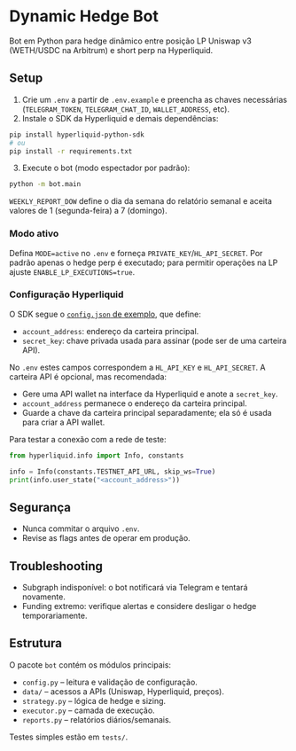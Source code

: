 # Dynamic Hedge Bot

Bot em Python para hedge dinâmico entre posição LP Uniswap v3 (WETH/USDC na Arbitrum) e short perp na Hyperliquid.

## Setup

1. Crie um `.env` a partir de `.env.example` e preencha as chaves necessárias (`TELEGRAM_TOKEN`, `TELEGRAM_CHAT_ID`, `WALLET_ADDRESS`, etc).
2. Instale o SDK da Hyperliquid e demais dependências:

```bash
pip install hyperliquid-python-sdk
# ou
pip install -r requirements.txt
```

3. Execute o bot (modo espectador por padrão):

```bash
python -m bot.main
```

`WEEKLY_REPORT_DOW` define o dia da semana do relatório semanal e aceita valores de 1 (segunda-feira) a 7 (domingo).

### Modo ativo

Defina `MODE=active` no `.env` e forneça `PRIVATE_KEY`/`HL_API_SECRET`. Por padrão apenas o hedge perp é executado; para permitir operações na LP ajuste `ENABLE_LP_EXECUTIONS=true`.

### Configuração Hyperliquid

O SDK segue o [`config.json` de exemplo](https://github.com/hyperliquid/py-sdk/blob/master/example/config.json), que define:

- `account_address`: endereço da carteira principal.
- `secret_key`: chave privada usada para assinar (pode ser de uma carteira API).

No `.env` estes campos correspondem a `HL_API_KEY` e `HL_API_SECRET`. A carteira API é opcional, mas recomendada:

- Gere uma API wallet na interface da Hyperliquid e anote a `secret_key`.
- `account_address` permanece o endereço da carteira principal.
- Guarde a chave da carteira principal separadamente; ela só é usada para criar a API wallet.

Para testar a conexão com a rede de teste:

```python
from hyperliquid.info import Info, constants

info = Info(constants.TESTNET_API_URL, skip_ws=True)
print(info.user_state("<account_address>"))
```

## Segurança

- Nunca commitar o arquivo `.env`.
- Revise as flags antes de operar em produção.

## Troubleshooting

- Subgraph indisponível: o bot notificará via Telegram e tentará novamente.
- Funding extremo: verifique alertas e considere desligar o hedge temporariamente.

## Estrutura

O pacote `bot` contém os módulos principais:

- `config.py` – leitura e validação de configuração.
- `data/` – acessos a APIs (Uniswap, Hyperliquid, preços).
- `strategy.py` – lógica de hedge e sizing.
- `executor.py` – camada de execução.
- `reports.py` – relatórios diários/semanais.

Testes simples estão em `tests/`.
